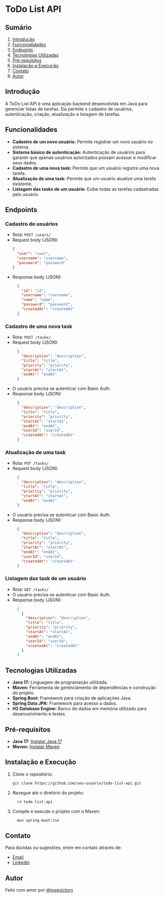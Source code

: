 # ToDo List API

## Sumário
1. [Introdução](#introdução)
2. [Funcionalidades](#funcionalidades)
3. [Endpoints](#endpoints)
4. [Tecnologias Utilizadas](#tecnologias-utilizadas)
5. [Pré-requisitos](#pré-requisitos)
6. [Instalação e Execução](#instalação-e-execução)
7. [Contato](#contato)
8. [Autor](#autor)

## Introdução
A ToDo List API é uma aplicação backend desenvolvida em Java para gerenciar listas de tarefas. Ela permite o cadastro de usuários, autenticação, criação, atualização e listagem de tarefas.

## Funcionalidades
- **Cadastro de um novo usuário:** Permite registrar um novo usuário no sistema.
- **Sistema básico de autenticação:** Autenticação de usuários para garantir que apenas usuários autorizados possam acessar e modificar seus dados.
- **Cadastro de uma nova task:** Permite que um usuário registre uma nova tarefa.
- **Atualização de uma task:** Permite que um usuário atualize uma tarefa existente.
- **Listagem das tasks de um usuário:** Exibe todas as tarefas cadastradas pelo usuário.

## Endpoints

### Cadastro de usuários
- Rota: `POST /users/`
- Request body (JSON):
  ```json
  {
    "user": "user",
    "username": "username",
    "password": "password"
  }
  ```
- Response body (JSON):
  ```json
    {
      "id": "id",
      "username": "username",
      "name": "name",
      "password": "password",
      "createdAt": "createdAt"
    }
  ```
### Cadastro de uma nova task
- Rota: `POST /tasks/`
- Request body (JSON):
  ```json
    {
      "description": "description",
      "title": "title",
      "priority": "priority",
      "startAt": "startAt",
      "endAt": "endAt"
    }
  ```
- O usuário precisa se autenticar com Basic Auth.
- Response body (JSON):
  ```json
    {
      "description": "description",
      "title": "title",
      "priority": "priority",
      "startAt": "startAt",
      "endAt": "endAt",
      "userId": "userId",
      "createdAt": "createdAt"
    }
  ```
### Atualização de uma task
- Rota: `PUT /tasks/`
- Request body (JSON):
  ```json
    {
      "description": "description",
      "title": "title",
      "priority": "priority",
      "startAt": "startAt",
      "endAt": "endAt"
    }
  ```
- O usuário precisa se autenticar com Basic Auth.
- Response body (JSON):
  ```json
    {
      "description": "description",
      "title": "title",
      "priority": "priority",
      "startAt": "startAt",
      "endAt": "endAt",
      "userId": "userId",
      "createdAt": "createdAt"
    }
  ```
### Listagem das task de um usuário
- Rota: `GET /tasks/`
- O usuário precisa se autenticar com Basic Auth.
- Response body (JSON):
  ```json
    [
      {
        "description": "description",
        "title": "title",
        "priority": "priority",
        "startAt": "startAt",
        "endAt": "endAt",
        "userId": "userId",
        "createdAt": "createdAt"
      }
    ]
  ```

## Tecnologias Utilizadas
- **Java 17:** Linguagem de programação utilizada.
- **Maven:** Ferramenta de gerenciamento de dependências e construção do projeto.
- **Spring Boot:** Framework para criação de aplicações Java.
- **Spring Data JPA:** Framework para acesso a dados.
- **H2 Database Engine:** Banco de dados em memória utilizado para desenvolvimento e testes.

## Pré-requisitos
- **Java 17:** [Instalar Java 17](https://www.oracle.com/java/technologies/javase-jdk17-downloads.html)
- **Maven:** [Instalar Maven](https://maven.apache.org/install.html)

## Instalação e Execução

1. Clone o repositório:
    ```bash
    git clone https://github.com/seu-usuario/todo-list-api.git
    ```

2. Navegue até o diretório do projeto:
    ```bash
      cd todo-list-api
    ```

3. Compile e execute o projeto com o Maven:
    ```bash
      mvn spring-boot:run
    ```

## Contato
Para dúvidas ou sugestões, entre em contato através de:

- [Email](mailto:josevictornascimento2016@gmail.com)
- [Linkedin](https://www.linkedin.com/in/jos%C3%A9-victor-nascimento-7983b2230/)

## Autor

Feito com amor por [@josevictorn](https://github.com/josevictorn)